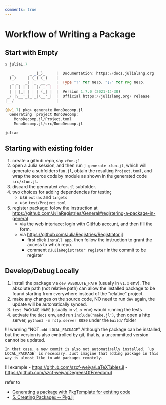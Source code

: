 ```yaml
---
comments: true
---
```


# Workflow of Writing a Package

## Start with Empty

```julia
$ julia1.7
               _
   _       _ _(_)_     |  Documentation: https://docs.julialang.org
  (_)     | (_) (_)    |
   _ _   _| |_  __ _   |  Type "?" for help, "]?" for Pkg help.
  | | | | | | |/ _` |  |
  | | |_| | | | (_| |  |  Version 1.7.0 (2021-11-30)
 _/ |\__'_|_|_|\__'_|  |  Official https://julialang.org/ release
|__/                   |

(@v1.7) pkg> generate MonoDecomp.jl
  Generating  project MonoDecomp:
    MonoDecomp.jl/Project.toml
    MonoDecomp.jl/src/MonoDecomp.jl

julia> 
```

## Starting with existing folder

1. create a github repo, say `xfun.jl`
2. open a Julia session, and then run `] generate xfun.jl`, which will generate a subfolder `xfun.jl`, obtain the resulting `Project.toml`, and wrap the source code by module as shown in the generated code `src/xfun.jl`. 
3. discard the generated `xfun.jl` subfolder.
4. two choices for adding dependencies for testing
    - use `extras` and `targets` 
    - use `test/Project.toml`
5. register package: follow the instruction at <https://github.com/JuliaRegistries/General#registering-a-package-in-general>
    - via the web interface: login with GitHub account, and then fill the form.
    - via <https://github.com/JuliaRegistries/Registrator.jl>
        - first click `install app`, then follow the instruction to grant the access to which repo.
        - comment `@JuliaRegistrator register` in the commit to be register

## Develop/Debug Locally

1. install the package via `dev ABSOLUTE_PATH` (usually in `v1.x` env). The absolute path (not relative path) can allow the installed package to be found starting from everywhere instead of the "relative" project.
2. make any changes on the source code, NO need to run `dev` again, the update will be automatically synced.
3. `test PACKAGE_NAME` (usually in `v1.x` env) would running the tests
4. activate the `docs` env, and run `include("make.jl")`, then open a http server, `python3 -m http.server 8080` under the `build/` folder

!!! warning "NOT `add LOCAL_PACKAGE`"
    Although the package can be installed, but the version is also controlled by git, that is, a uncommitted version cannot be updated.

    In that case, a new commit is also not automatically installed. `up LOCAL_PACKAGE` is necessary. Just imagine that adding package in this way is almost like to add packages remotely.

!!! example
    - <https://github.com/szcf-weiya/LaTeXTables.jl>
    - <https://github.com/szcf-weiya/DegreesOfFreedom.jl>

refer to

- [Generating a package with PkgTemplate for existing code](https://discourse.julialang.org/t/generating-a-package-with-pkgtemplate-for-existing-code/25163)
- [5. Creating Packages -- Pkg.jl](https://pkgdocs.julialang.org/v1/creating-packages/)
